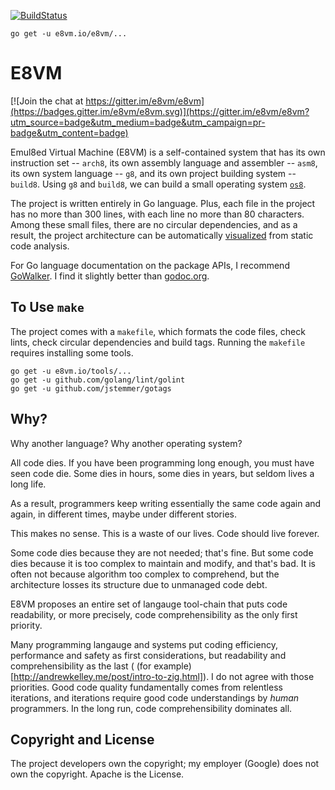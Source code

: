[![BuildStatus](https://travis-ci.org/e8vm/e8vm.png?branch=master)](https://travis-ci.org/e8vm/e8vm)

```
go get -u e8vm.io/e8vm/...
```

# E8VM

[![Join the chat at https://gitter.im/e8vm/e8vm](https://badges.gitter.im/e8vm/e8vm.svg)](https://gitter.im/e8vm/e8vm?utm_source=badge&utm_medium=badge&utm_campaign=pr-badge&utm_content=badge)

Emul8ed Virtual Machine (E8VM) is a self-contained system that has its
own instruction set -- `arch8`, its own assembly language and
assembler -- `asm8`, its own system language -- `g8`, and its own
project building system -- `build8`. Using `g8` and `build8`, we can
build a small operating system [`os8`](https://github.com/e8vm/os8).

The project is written entirely in Go language. Plus, each file in the
project has no more than 300 lines, with each line no more than 80
characters. Among these small files, there are no circular
dependencies, and as a result, the project architecture can be
automatically [visualized](http://8k.lonnie.io) from static code
analysis.

For Go language documentation on the package APIs, I recommend
[GoWalker](https://gowalker.org/e8vm.io/e8vm). I find it slightly
better than [godoc.org](https://godoc.org/e8vm.io/e8vm).

## To Use `make`

The project comes with a `makefile`, which formats the code files,
check lints, check circular dependencies and build tags. Running the
`makefile` requires installing some tools.

```
go get -u e8vm.io/tools/...
go get -u github.com/golang/lint/golint
go get -u github.com/jstemmer/gotags
```

## Why?

Why another language? Why another operating system?

All code dies. If you have been programming long enough, you must have
seen code die. Some dies in hours, some dies in years, but seldom
lives a long life.

As a result, programmers keep writing essentially the same code again
and again, in different times, maybe under different stories.

This makes no sense. This is a waste of our lives. Code should live
forever.

Some code dies because they are not needed; that's fine. But some code
dies because it is too complex to maintain and modify, and that's bad.
It is often not because algorithm too complex to comprehend, but the
architecture losses its structure due to unmanaged code debt.

E8VM proposes an entire set of langauge tool-chain that puts code
readability, or more precisely, code comprehensibility as the only
first priority.

Many programming langauge and systems put coding efficiency,
performance and safety as first considerations, but readability and
comprehensibility as the last (
(for example)[http://andrewkelley.me/post/intro-to-zig.html]). I do
not agree with those priorities. Good code quality fundamentally comes
from relentless iterations, and iterations require good code
understandings by *human* programmers. In the long run, code
comprehensibility dominates all.

## Copyright and License

The project developers own the copyright; my employer (Google) does
not own the copyright. Apache is the License.
